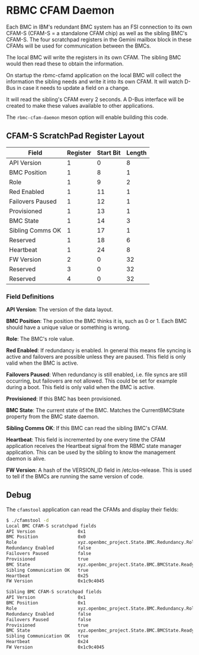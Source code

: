 # RBMC CFAM Daemon

Each BMC in IBM's redundant BMC system has an FSI connection to its own CFAM-S
(CFAM-S = a standalone CFAM chip) as well as the sibling BMC's CFAM-S. The four
scratchpad registers in the Gemini mailbox block in these CFAMs will be used for
communication between the BMCs.

The local BMC will write the registers in its own CFAM. The sibling BMC would
then read these to obtain the information.

On startup the rbmc-cfamd application on the local BMC will collect the
information the sibling needs and write it into its own CFAM. It will watch
D-Bus in case it needs to update a field on a change.

It will read the sibling's CFAM every 2 seconds. A D-Bus interface will be
created to make these values available to other applications.

The `rbmc-cfam-daemon` meson option will enable building this code.

## CFAM-S ScratchPad Register Layout

| Field            | Register | Start Bit | Length |
| ---------------- | -------- | --------- | ------ |
| API Version      | 1        | 0         | 8      |
| BMC Position     | 1        | 8         | 1      |
| Role             | 1        | 9         | 2      |
| Red Enabled      | 1        | 11        | 1      |
| Failovers Paused | 1        | 12        | 1      |
| Provisioned      | 1        | 13        | 1      |
| BMC State        | 1        | 14        | 3      |
| Sibling Comms OK | 1        | 17        | 1      |
| Reserved         | 1        | 18        | 6      |
| Heartbeat        | 1        | 24        | 8      |
| FW Version       | 2        | 0         | 32     |
| Reserved         | 3        | 0         | 32     |
| Reserved         | 4        | 0         | 32     |

### Field Definitions

**API Version**: The version of the data layout.

**BMC Position**: The position the BMC thinks it is, such as 0 or 1. Each BMC
should have a unique value or something is wrong.

**Role**: The BMC's role value.

**Red Enabled**: If redundancy is enabled. In general this means file syncing is
active and failovers are possible unless they are paused. This field is only
valid when the BMC is active.

**Failovers Paused**: When redundancy is still enabled, i.e. file syncs are
still occurring, but failovers are not allowed. This could be set for example
during a boot. This field is only valid when the BMC is active.

**Provisioned**: If this BMC has been provisioned.

**BMC State**: The current state of the BMC. Matches the CurrentBMCState
property from the BMC state daemon.

**Sibling Comms OK**: If this BMC can read the sibling BMC's CFAM.

**Heartbeat**: This field is incremented by one every time the CFAM application
receives the Heartbeat signal from the RBMC state manager application. This can
be used by the sibling to know the management daemon is alive.

**FW Version**: A hash of the VERSION_ID field in /etc/os-release. This is used
to tell if the BMCs are running the same version of code.

## Debug

The `cfamstool` application can read the CFAMs and display their fields:

```sh
$ ./cfamstool -d
Local BMC CFAM-S scratchpad fields
API Version                0x1
BMC Position               0x0
Role                       xyz.openbmc_project.State.BMC.Redundancy.Role.Active
Redundancy Enabled         false
Failovers Paused           false
Provisioned                true
BMC State                  xyz.openbmc_project.State.BMC.BMCState.Ready
Sibling Communication OK   true
Heartbeat                  0x25
FW Version                 0x1c9c4045

Sibling BMC CFAM-S scratchpad fields
API Version                0x1
BMC Position               0x1
Role                       xyz.openbmc_project.State.BMC.Redundancy.Role.Passive
Redundancy Enabled         false
Failovers Paused           false
Provisioned                true
BMC State                  xyz.openbmc_project.State.BMC.BMCState.Ready
Sibling Communication OK   true
Heartbeat                  0x24
FW Version                 0x1c9c4045
```
